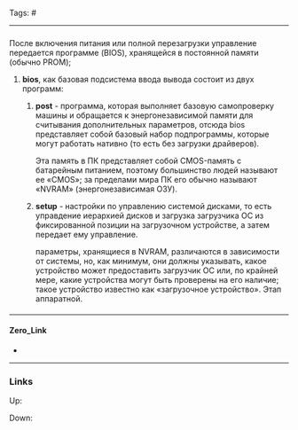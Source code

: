 Tags: #
***
###
После включения питания или полной перезагрузки управление передается программе (BIOS), хранящейся в постоянной памяти (обычно PROM); 

1) **bios**, как базовая подсистема ввода вывода состоит из двух программ: 

	1) **post** - программа, которая выполняет базовую самопроверку машины и обращается к энергонезависимой памяти для считывания дополнительных параметров, отсюда bios представляет собой базовый набор подпрограммы, которые могут работать нативно (то есть без загрузки драйверов).
		
		Эта память в ПК представляет собой CMOS-память с батарейным питанием, поэтому большинство людей называют ее «CMOS»; за пределами мира ПК его обычно называют «NVRAM» (энергонезависимая ОЗУ).
	2) **setup** - настройки по управлению системой дисками, то есть управдение иерархией дисков и загрузка загрузчика ОС из фиксированной позиции на загрузочном устройстве, а затем передает ему управление.

		параметры, хранящиеся в NVRAM, различаются в зависимости от системы, но, как минимум, они должны указывать, какое устройство может предоставить загрузчик ОС или, по крайней мере, какие устройства могут быть проверены на его наличие; такое устройство известно как «загрузочное устройство». Этап аппаратной.

####

***
#### Zero_Link
- 
***
### Links
Up:

Down:


